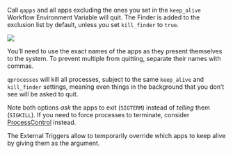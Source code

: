 Call `qapps` and all apps excluding the ones you set in the `keep_alive` Workflow Environment Variable will quit. The Finder is added to the exclusion list by default, unless you set `kill_finder` to `true`.

![](https://i.imgur.com/7tcVJKV.png)

You’ll need to use the exact names of the apps as they present themselves to the system. To prevent multiple from quitting, separate their names with commas.

`qprocesses` will kill all processes, subject to the same `keep_alive` and `kill_finder` settings, meaning even things in the background that you don’t see will be asked to quit.

Note both options *ask* the apps to exit (`SIGTERM`) instead of *telling* them (`SIGKILL`). If you need to force processes to terminate, consider [ProcessControl](https://github.com/vitorgalvao/alfred-workflows/tree/master/ProcessControl) instead.

The External Triggers allow to temporarily override which apps to keep alive by giving them as the argument.
